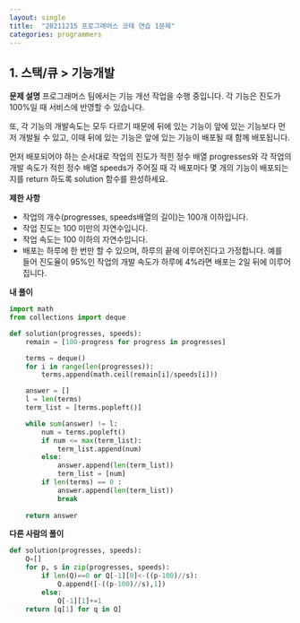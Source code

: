 ```yaml
---
layout: single
title:  "20211215 프로그래머스 코테 연습 1문제"
categories: programmers
---
```


## 1. 스택/큐 > 기능개발

**문제 설명**
프로그래머스 팀에서는 기능 개선 작업을 수행 중입니다. 각 기능은 진도가 100%일 때 서비스에 반영할 수 있습니다.

또, 각 기능의 개발속도는 모두 다르기 때문에 뒤에 있는 기능이 앞에 있는 기능보다 먼저 개발될 수 있고, 이때 뒤에 있는 기능은 앞에 있는 기능이 배포될 때 함께 배포됩니다.

먼저 배포되어야 하는 순서대로 작업의 진도가 적힌 정수 배열 progresses와 각 작업의 개발 속도가 적힌 정수 배열 speeds가 주어질 때 각 배포마다 몇 개의 기능이 배포되는지를 return 하도록 solution 함수를 완성하세요.

**제한 사항**
- 작업의 개수(progresses, speeds배열의 길이)는 100개 이하입니다.
- 작업 진도는 100 미만의 자연수입니다.
- 작업 속도는 100 이하의 자연수입니다.
- 배포는 하루에 한 번만 할 수 있으며, 하루의 끝에 이루어진다고 가정합니다. 예를 들어 진도율이 95%인 작업의 개발 속도가 하루에 4%라면 배포는 2일 뒤에 이루어집니다.

**내 풀이**


```python
import math
from collections import deque 

def solution(progresses, speeds):
    remain = [100-progress for progress in progresses]

    terms = deque()
    for i in range(len(progresses)):
        terms.append(math.ceil(remain[i]/speeds[i]))

    answer = []
    l = len(terms)
    term_list = [terms.popleft()]

    while sum(answer) != l:
        num = terms.popleft()
        if num <= max(term_list):
            term_list.append(num)
        else:
            answer.append(len(term_list))
            term_list = [num]
        if len(terms) == 0 :
            answer.append(len(term_list))
            break
            
    return answer
```

**다른 사람의 풀이**


```python
def solution(progresses, speeds):
    Q=[]
    for p, s in zip(progresses, speeds):
        if len(Q)==0 or Q[-1][0]<-((p-100)//s):
            Q.append([-((p-100)//s),1])
        else:
            Q[-1][1]+=1
    return [q[1] for q in Q]
```
